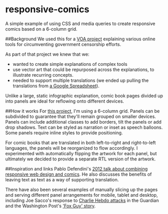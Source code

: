 # responsive-comics
A simple example of using CSS and media queries to create responsive comics based on a 6-column grid. 

##Background
We used this for a [VOA project](http://projects.voanews.com/circumvention/) explaining various online tools for circumventing government censorship efforts.

As part of that project we knew that we:
* wanted to create simple explanations of complex tools
* use vector art that could be repurposed across the explanations, to illustrate recurring concepts.
* needed to support multiple translations (we ended up pulling the translations from [a Google Spreadsheet](https://docs.google.com/spreadsheets/d/123DWrahipU6XOVjnVdTd0kdOBFBlzXuxButFymJ-OmA/pubhtml)).

Unlike a large, static infographic explanation, comic book pages divided up into panels are ideal for reflowing onto different devices.

##How it works
For [this project](http://projects.voanews.com/circumvention/pgp), I'm using a 6-column grid. Panels can be subdivided to guarantee that they'll remain grouped on smaller devices. Panels can include additional classes to add borders, tilt the panels or add drop shadows. Text can be styled as narration or inset as speech balloons. Some panels require inline styles to provide positioning.

For comic books that are translated in both left-to-right and right-to-left languages, the panels will be reorganized to flow accordingly. I experimented with automatically flipping the artwork for each panel, but ultimately we decided to provide a separate RTL version of the artwork.

##Inspiration and links
Pablo Defendini's [2012 talk about combining responsive web design and comics](http://radar.oreilly.com/2012/01/responsive-design-pablo-defendini-books-in-browsers.html?utm_source=feedburner&utm_medium=feed&utm_campaign=Feed%3A+oreilly%2Fradar%2Fatom+%28O%27Reilly+Radar%29). He also discusses the benefits of leaving text as text as a way of supporting translation.

There have also been several examples of manually slicing up the pages and serving different panel arrangements for mobile, tablet and desktop, including Joe Sacco's response to [Charlie Hebdo attacks](http://www.theguardian.com/world/ng-interactive/2015/jan/09/joe-sacco-on-satire-a-response-to-the-attacks) in the Guardian and the Washington Post's ['Fox Guy' story](http://www.washingtonpost.com/wp-srv/special/lifestyle/magazine/fox-guy/). 

